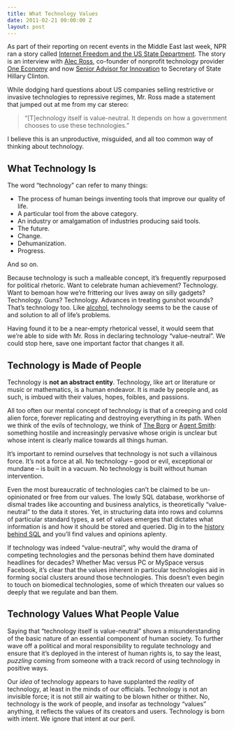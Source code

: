 ```yaml
---
title: What Technology Values
date: 2011-02-21 00:00:00 Z
layout: post
---
```





As part of their reporting on recent events in the Middle East last week, NPR ran a story called [Internet Freedom and the US State Department](http://www.npr.org/2011/02/17/133847146/Internet-Freedom-And-U-S-State-Department). The story is an interview with [Alec Ross](http://en.wikipedia.org/wiki/Alec_Ross_(innovator)), co-founder of nonprofit technology provider [One Economy](http://www.one-economy.com/) and now [Senior Advisor for Innovation](http://news.cnet.com/8301-13578_3-10212930-38.html) to Secretary of State Hillary Clinton.

While dodging hard questions about US companies selling restrictive or invasive technologies to repressive regimes, Mr. Ross made a statement that jumped out at me from my car stereo:

> “[T]echnology itself is value-neutral. It depends on how a government chooses to use these technologies.”

I believe this is an unproductive, misguided, and all too common way of thinking about technology.

What Technology Is
------------------

The word “technology” can refer to many things:

-   The process of human beings inventing tools that improve our quality of life.
-   A particular tool from the above category.
-   An industry or amalgamation of industries producing said tools.
-   The future.
-   Change.
-   Dehumanization.
-   Progress.

And so on.

Because technology is such a malleable concept, it’s frequently repurposed for political rhetoric. Want to celebrate human achievement? Technology. Want to bemoan how we’re frittering our lives away on silly gadgets? Technology. Guns? Technology. Advances in treating gunshot wounds? That’s technology too. Like [alcohol](http://en.wikipedia.org/wiki/Homer_vs._the_Eighteenth_Amendment), technology seems to be the cause of and solution to all of life’s problems.

Having found it to be a near-empty rhetorical vessel, it would seem that we’re able to side with Mr. Ross in declaring technology “value-neutral”. We could stop here, save one important factor that changes it all.

Technology is Made of People
----------------------------

Technology is **not an abstract entity**. Technology, like art or literature or music or mathematics, is a human endeavor. It is made by people and, as such, is imbued with their values, hopes, foibles, and passions.

All too often our mental concept of technology is that of a creeping and cold alien force, forever replicating and destroying everything in its path. When we think of the evils of technology, we think of [The Borg](http://en.wikipedia.org/wiki/Borg_(Star_Trek)) or [Agent Smith](http://en.wikipedia.org/wiki/Agent_Smith): something hostile and increasingly pervasive whose origin is unclear but whose intent is clearly malice towards all things human.

It’s important to remind ourselves that technology is not such a villainous force. It’s not a force at all. No technology – good or evil, exceptional or mundane – is built in a vacuum. No technology is built without human intervention.

Even the most bureaucratic of technologies can’t be claimed to be un-opinionated or free from our values. The lowly SQL database, workhorse of dismal trades like accounting and business analytics, is theoretically “value-neutral” to the data it stores. Yet, in structuring data into rows and columns of particular standard types, a set of values emerges that dictates what information is and how it should be stored and queried. Dig in to the [history behind SQL](http://my.safaribooksonline.com/book/software-engineering-and-development/9780596801670/sql/feedback_and_evolution) and you’ll find values and opinions aplenty.

If technology was indeed “value-neutral”, why would the drama of competing technologies and the personas behind them have dominated headlines for decades? Whether Mac versus PC or MySpace versus Facebook, it’s clear that the values inherent in particular technologies aid in forming social clusters around those technologies. This doesn’t even begin to touch on biomedical technologies, some of which threaten our values so deeply that we regulate and ban them.

Technology Values What People Value
-----------------------------------

Saying that “technology itself is value-neutral” shows a misunderstanding of the basic nature of an essential component of human society. To further wave off a political and moral responsibility to regulate technology and ensure that it’s deployed in the interest of human rights is, to say the least, *puzzling* coming from someone with a track record of using technology in positive ways.

Our *idea* of technology appears to have supplanted the *reality* of technology, at least in the minds of our officials. Technology is not an invisible force; it is not still air waiting to be blown hither or thither. No, technology is the work of people, and insofar as technology “values” anything, it reflects the values of its creators and users. Technology is born with intent. We ignore that intent at our peril.
